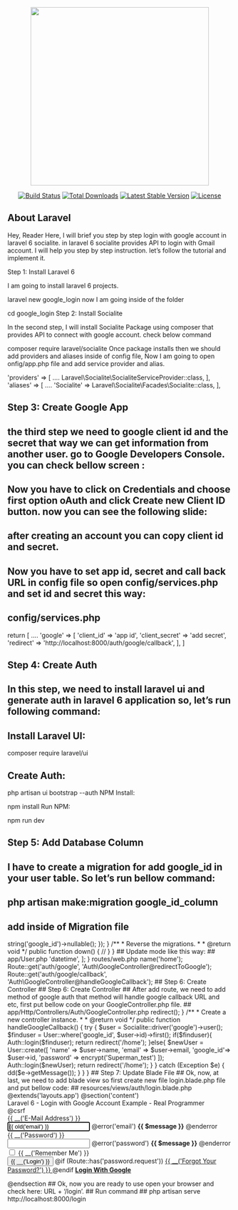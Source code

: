 <p align="center"><img src="https://res.cloudinary.com/dtfbvvkyp/image/upload/v1566331377/laravel-logolockup-cmyk-red.svg" width="400"></p>

<p align="center">
<a href="https://travis-ci.org/laravel/framework"><img src="https://travis-ci.org/laravel/framework.svg" alt="Build Status"></a>
<a href="https://packagist.org/packages/laravel/framework"><img src="https://poser.pugx.org/laravel/framework/d/total.svg" alt="Total Downloads"></a>
<a href="https://packagist.org/packages/laravel/framework"><img src="https://poser.pugx.org/laravel/framework/v/stable.svg" alt="Latest Stable Version"></a>
<a href="https://packagist.org/packages/laravel/framework"><img src="https://poser.pugx.org/laravel/framework/license.svg" alt="License"></a>
</p>

## About Laravel

Hey, Reader Here, I will brief you step by step login with google account in laravel 6 socialite. in laravel 6 socialite provides API to login with Gmail account. I will help you step by step instruction. let’s follow the tutorial and implement it.

Step 1: Install Laravel 6

I am going to install laravel 6 projects.

laravel new google_login
now I am going inside of the folder

cd google_login
Step 2: Install Socialite

In the second step, I will install Socialite Package using composer that provides API to connect with google account. check below command

composer require laravel/socialite
Once package installs then we should add providers and aliases inside of config file, Now I am going to open onfig/app.php file and add service provider and alias.

'providers' => [
    ....
    Laravel\Socialite\SocialiteServiceProvider::class,
],
'aliases' => [
    ....
    'Socialite' => Laravel\Socialite\Facades\Socialite::class,
],
##  Step 3: Create Google App

## the third step we need to google client id and the secret that way we can get information from another user. go to Google Developers Console. you can check bellow screen :

##  Now you have to click on Credentials and choose first option oAuth and click Create new Client ID button. now you can see the following slide:




##  after creating an account you can copy client id and secret.

##  Now you have to set app id, secret and call back URL in config file so open config/services.php and set id and secret this way:

##  config/services.php

return [
    ....
    'google' => [
        'client_id' => 'app id',
        'client_secret' => 'add secret',
        'redirect' => 'http://localhost:8000/auth/google/callback',
    ],
]
##  Step 4: Create Auth

##  In this step, we need to install laravel ui and generate auth in laravel 6 application so, let’s run following command:

##  Install Laravel UI:

composer require laravel/ui
##  Create Auth:

php artisan ui bootstrap --auth
NPM Install:

npm install
Run NPM:

npm run dev
##  Step 5: Add Database Column

##  I have to create a migration for add google_id in your user table. So let’s run bellow command:

##  php artisan make:migration google_id_column

##  add inside of Migration file

<?php
  
use Illuminate\Support\Facades\Schema;
use Illuminate\Database\Schema\Blueprint;
use Illuminate\Database\Migrations\Migration;
   
class GoogleIdColumn extends Migration
{
    /**
     * Run the migrations.
     *
     * @return void
     */
    public function up()
    {
        Schema::table('users', function ($table) {
            $table->string('google_id')->nullable();
        });
    }
   
    /**
     * Reverse the migrations.
     *
     * @return void
     */
    public function down()
    {
        //
    }
}
##  Update mode like this way:

##  app/User.php

<?php
  
namespace App;
  
use Illuminate\Contracts\Auth\MustVerifyEmail;
use Illuminate\Foundation\Auth\User as Authenticatable;
use Illuminate\Notifications\Notifiable;
   
class User extends Authenticatable
{
    use Notifiable;
  
    /**
     * The attributes that are mass assignable.
     *
     * @var array
     */
    protected $fillable = [
        'name', 'email', 'password', 'google_id'
    ];
  
    /**
     * The attributes that should be hidden for arrays.
     *
     * @var array
     */
    protected $hidden = [
        'password', 'remember_token',
    ];
   
    /**
     * The attributes that should be cast to native types.
     *
     * @var array
     */
    protected $casts = [
        'email_verified_at' => 'datetime',
    ];
}
routes/web.php

<?php

Route::get('/', function () {
    return view('welcome');
});
  
Auth::routes();
  
Route::get('/home', 'HomeController@index')->name('home');
Route::get('auth/google', 'Auth\GoogleController@redirectToGoogle');
Route::get('auth/google/callback', 'Auth\GoogleController@handleGoogleCallback');
##  Step 6: Create Controller

##  Step 6: Create Controller

## After add route, we need to add method of google auth that method will handle google callback URL and etc, first put bellow code on your GoogleController.php file.

##  app/Http/Controllers/Auth/GoogleController.php

<?php
  
namespace App\Http\Controllers\Auth;
  
use App\Http\Controllers\Controller;
use Socialite;
use Auth;
use Exception;
use App\User;
  
class GoogleController extends Controller
{
    /**
     * Create a new controller instance.
     *
     * @return void
     */
    public function redirectToGoogle()
    {
        return Socialite::driver('google')->redirect();
    }
      
    /**
     * Create a new controller instance.
     *
     * @return void
     */
    public function handleGoogleCallback()
    {
        try {
    
            $user = Socialite::driver('google')->user();
     
            $finduser = User::where('google_id', $user->id)->first();
     
            if($finduser){
     
                Auth::login($finduser);
    
                return redirect('/home');
     
            }else{
                $newUser = User::create([
                    'name' => $user->name,
                    'email' => $user->email,
                    'google_id'=> $user->id,
                    'password' => encrypt('Superman_test')
                ]);
    
                Auth::login($newUser);
     
                return redirect('/home');
            }
    
        } catch (Exception $e) {
            dd($e->getMessage());
        }
    }
}
##  Step 7: Update Blade File

##  Ok, now, at last, we need to add blade view so first create new file login.blade.php file and put bellow code:

 ##  resources/views/auth/login.blade.php

@extends('layouts.app')
  
@section('content')
<div class="container">
    <div class="row justify-content-center">
        <div class="col-md-8">
            <div class="card">
                <div class="card-header">Laravel 6 - Login with Google Account Example - Real Programmer</div>
  
                <div class="card-body">
                    <form method="POST" action="{{ route('login') }}">
                        @csrf
  
                        <div class="form-group row">
                            <label for="email" class="col-md-4 col-form-label text-md-right">{{ __('E-Mail Address') }}</label>
  
                            <div class="col-md-6">
                                <input id="email" type="email" class="form-control @error('email') is-invalid @enderror" name="email" value="{{ old('email') }}" required autocomplete="email" autofocus>
  
                                @error('email')
                                    <span class="invalid-feedback" role="alert">
                                        <strong>{{ $message }}</strong>
                                    </span>
                                @enderror
                            </div>
                        </div>
   
                        <div class="form-group row">
                            <label for="password" class="col-md-4 col-form-label text-md-right">{{ __('Password') }}</label>
  
                            <div class="col-md-6">
                                <input id="password" type="password" class="form-control @error('password') is-invalid @enderror" name="password" required autocomplete="current-password">
  
                                @error('password')
                                    <span class="invalid-feedback" role="alert">
                                        <strong>{{ $message }}</strong>
                                    </span>
                                @enderror
                            </div>
                        </div>
  
                        <div class="form-group row">
                            <div class="col-md-6 offset-md-4">
                                <div class="form-check">
                                    <input class="form-check-input" type="checkbox" name="remember" id="remember" {{ old('remember') ? 'checked' : '' }}>
  
                                    <label class="form-check-label" for="remember">
                                        {{ __('Remember Me') }}
                                    </label>
                                </div>
                            </div>
                        </div>
  
                        <div class="form-group row mb-0">
                            <div class="col-md-8 offset-md-4">
                                <button type="submit" class="btn btn-primary">
                                    {{ __('Login') }}
                                </button>
  
                                @if (Route::has('password.request'))
                                    <a class="btn btn-link" href="{{ route('password.request') }}">
                                        {{ __('Forgot Your Password?') }}
                                    </a>
                                @endif
                                  
                                <a href="{{ url('auth/google') }}" style="margin-top: 20px;" class="btn btn-lg btn-success btn-block">
                                  <strong>Login With Google</strong>
                                </a> 
                            </div>
                        </div>
                    </form>
                </div>
            </div>
        </div>
    </div>
</div>
@endsection

##  Ok, now you are ready to use open your browser and check here: URL + ‘/login’.

## Run command

## php artisan serve

http://localhost:8000/login